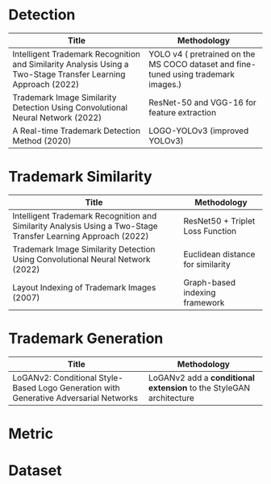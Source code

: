 # Detection
| Title | Methodology |
|-------|-------------|
|Intelligent Trademark Recognition and Similarity Analysis Using a Two-Stage Transfer Learning Approach (2022)| YOLO v4 ( pretrained on the MS COCO dataset and fine-tuned using trademark images.) |
|Trademark Image Similarity Detection Using Convolutional Neural Network (2022) | ResNet-50 and VGG-16 for feature extraction|
|A Real-time Trademark Detection Method (2020) | LOGO-YOLOv3 (improved YOLOv3) |


# Trademark Similarity
| Title | Methodology | 
|-------|-------------|
|Intelligent Trademark Recognition and Similarity Analysis Using a Two-Stage Transfer Learning Approach (2022)| ResNet50 + Triplet Loss Function |
|Trademark Image Similarity Detection Using Convolutional Neural Network (2022) | Euclidean distance for similarity |
|Layout Indexing of Trademark Images (2007) | Graph-based indexing framework |

# Trademark Generation
| Title | Methodology |
|-------|-------------|
| LoGANv2: Conditional Style-Based Logo Generation with Generative Adversarial Networks | LoGANv2 add a **conditional extension** to the StyleGAN architecture |

# Metric

# Dataset


